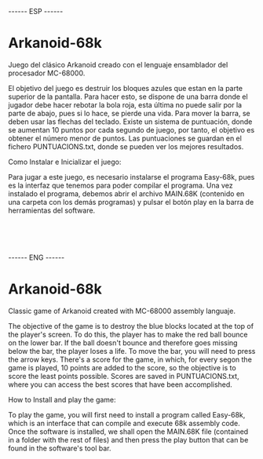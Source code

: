 
------ ESP ------
# Arkanoid-68k
Juego del clásico Arkanoid creado con el lenguaje ensamblador del procesador MC-68000.

El objetivo del juego es destruir los bloques azules que estan en la parte superior de la pantalla. Para hacer esto, se dispone de una barra
donde el jugador debe hacer rebotar la bola roja, esta última no puede salir por la parte de abajo, pues si lo hace, se pierde una vida.
Para mover la barra, se deben usar las flechas del teclado. Existe un sistema de puntuación, donde se aumentan 10 puntos por cada segundo de juego,
por tanto, el objetivo es obtener el número menor de puntos. Las puntuaciones se guardan en el fichero PUNTUACIONS.txt, donde se pueden ver los mejores 
resultados.

Como Instalar e Inicializar el juego:

Para jugar a este juego, es necesario instalarse el programa Easy-68k, pues es la interfaz que tenemos para poder compilar el programa.
Una vez instalado el programa, debemos abrir el archivo MAIN.68K (contenido en una carpeta con los demás programas) y pulsar el botón play 
en la barra de herramientas del software.

<br>
<br>
<br>

------ ENG ------
# Arkanoid-68k
Classic game of Arkanoid created with MC-68000 assembly languaje.

The objective of the game is to destroy the blue blocks located at the top of the player's screen. To do this, the player has to make the red ball
bounce on the lower bar. If the ball doesn't bounce and therefore goes missing below the bar, the player loses a life. To move the bar, you will need
to press the arrow keys. There's a score for the game, in which, for every segon the game is played, 10 points are added to the score, so the objective
is to score the least points possible. Scores are saved in PUNTUACIONS.txt, where you can access the best scores that have been accomplished.

How to Install and play the game:

To play the game, you will first need to install a program called Easy-68k, which is an interface that can compile and execute 68k assembly code.
Once the software is installed, we shall open the MAIN.68K file (contained in a folder with the rest of files) and then press the play button that can
be found in the software's tool bar.
